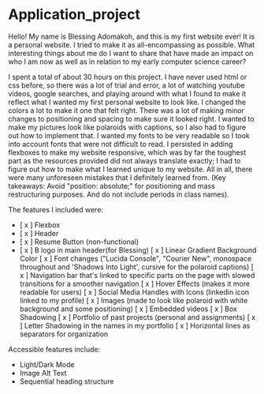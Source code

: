 # Application_project

Hello! My name is Blessing Adomakoh, and this is my first website ever! It is a personal website. I tried to make it as all-encompassing as possible. What interesting things about me do I want to share that have made an impact on who I am now as well as in relation to my early computer science career?

I spent a total of about 30 hours on this project. I have never used html or css before, so there was a lot of trial and error, a lot of watching youtube videos, google searches, and playing around with what I found to make it reflect what I wanted my first personal website to look like. I changed the colors a lot to make it one that felt right. There was a lot of making minor changes to positioning and spacing to make sure it looked right. I wanted to make my pictures look like polaroids with captions, so I also had to figure out how to implement that. I wanted my fonts to be very readable so I took into account fonts that were not difficult to read. I persisted in adding flexboxes to make my website responsive, which was by far the toughest part as the resources provided did not always translate exactly; I had to figure out how to make what I learned unique to my website. All in all, there were many unforeseen mistakes that I definitely learned from. (Key takeaways: Avoid "position: absolute;" for positioning and mass restructuring purposes. And do not include periods in class names). 

The features I included were:
- [ x ] Flexbox
- [ x ] Header
- [ x ] Resume Button (non-functional)
- [ x ] B logo in main header(for Blessing)
[ x ] Linear Gradient Background Color
[ x ] Font changes ("Lucida Console", "Courier New", monospace throughout and 'Shadows Into Light', cursive for the polaroid captions)
[ x ] Navigation bar that's linked to specific parts on the page with slowed transitions for a smoother navigation
[ x ] Hover Effects (makes it more readable for users)
[ x ] Social Media Handles with Icons (linkedin icon linked to my profile)
[ x ] Images (made to look like polaroid with white background and some positioning)
[ x ] Embedded videos
[ x ] Box Shadowing
[ x ] Portfolio of past projects (personal and assignments)
[ x ] Letter Shadowing in the names in my portfolio
[ x ] Horizontal lines as separators for organization

Accessible features include:
- Light/Dark Mode
- Image Alt Text
- Sequential heading structure

